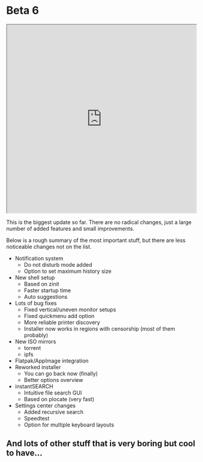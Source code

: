 # Beta 6

<div align="center">
    <iframe width="100%" height="500px" src="https://www.youtube.com/embed/z10s_3E6fgY" frameborder="10" allow="accelerometer; autoplay; encrypted-media; gyroscope; picture-in-picture" allowfullscreen></iframe>
</div>

This is the biggest update so far. There are no radical changes, just a large
number of added features and small improvements.

Below is a rough summary of the most important stuff, but there are less
noticeable changes not on the list.

- Notification system
  * Do not disturb mode added
  * Option to set maximum history size
- New shell setup
  * Based on zinit
  * Faster startup time
  * Auto suggestions
- Lots of bug fixes
  * Fixed vertical/uneven monitor setups
  * Fixed quickmenu add option
  * More reliable printer discovery
  * Installer now works in regions with censorship (most of them probably)
- New ISO mirrors
  * torrent
  * ipfs
- Flatpak/AppImage integration
- Reworked installer
  * You can go back now (finally)
  * Better options overview
- instantSEARCH
  * Intuitive file search GUI
  * Based on plocate (very fast)
- Settings center changes
  * Added recursive search
  * Speedtest
  * Option for multiple keyboard layouts

## And lots of other stuff that is very boring but cool to have...

